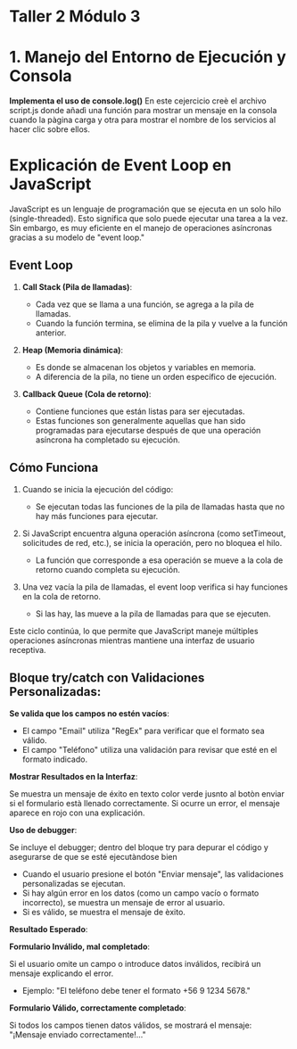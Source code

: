 # Taller 2 Módulo 3

# 1. Manejo del Entorno de Ejecución y Consola
**Implementa el uso de console.log()**
En este cejercicio creè el archivo script.js donde añadì una función para mostrar un mensaje en la consola cuando la pàgina carga y otra para mostrar el nombre de los servicios al hacer clic sobre ellos.

# Explicación de Event Loop en JavaScript  

JavaScript es un lenguaje de programación que se ejecuta en un solo hilo (single-threaded). Esto significa que solo puede ejecutar una tarea a la vez. Sin embargo, es muy eficiente en el manejo de operaciones asíncronas gracias a su modelo de "event loop."  

##  Event Loop  

1. **Call Stack (Pila de llamadas)**:  
   - Cada vez que se llama a una función, se agrega a la pila de llamadas.  
   - Cuando la función termina, se elimina de la pila y vuelve a la función anterior.  

2. **Heap (Memoria dinámica)**:  
   - Es donde se almacenan los objetos y variables en memoria.  
   - A diferencia de la pila, no tiene un orden específico de ejecución.  

3. **Callback Queue (Cola de retorno)**:  
   - Contiene funciones que están listas para ser ejecutadas.  
   - Estas funciones son generalmente aquellas que han sido programadas para ejecutarse después de que una operación asíncrona ha completado su ejecución.  

## Cómo Funciona  

1. Cuando se inicia la ejecución del código:  
   - Se ejecutan todas las funciones de la pila de llamadas hasta que no hay más funciones para ejecutar.  

2. Si JavaScript encuentra alguna operación asíncrona (como setTimeout, solicitudes de red, etc.), se inicia la operación, pero no bloquea el hilo.  
   - La función que corresponde a esa operación se mueve a la cola de retorno cuando completa su ejecución.  

3. Una vez vacía la pila de llamadas, el event loop verifica si hay funciones en la cola de retorno.  
   - Si las hay, las mueve a la pila de llamadas para que se ejecuten.  

Este ciclo continúa, lo que permite que JavaScript maneje múltiples operaciones asíncronas mientras mantiene una interfaz de usuario receptiva.

## Bloque try/catch con Validaciones Personalizadas:

**Se valida que los campos no estén vacíos**:
- El campo "Email" utiliza "RegEx" para verificar que el formato sea válido.
- El campo "Teléfono" utiliza una validación para revisar que esté en el formato indicado.

**Mostrar Resultados en la Interfaz**:

Se muestra un mensaje de éxito en texto color verde jusnto al botòn enviar si el formulario està llenado correctamente.
Si ocurre un error, el mensaje aparece en rojo con una explicación.

**Uso de debugger**:

Se incluye el debugger; dentro del bloque try para depurar el código y asegurarse de que se esté ejecutàndose bien

- Cuando el usuario presione el botón "Enviar mensaje", las validaciones personalizadas se ejecutan.
- Si hay algún error en los datos (como un campo vacío o formato incorrecto), se muestra un mensaje de error al usuario.
- Si es válido, se muestra el mensaje de èxito.

**Resultado Esperado**:

**Formulario Inválido, mal completado**:

Si el usuario omite un campo o introduce datos inválidos, recibirá un mensaje explicando el error.
- Ejemplo: "El teléfono debe tener el formato +56 9 1234 5678."

**Formulario Válido, correctamente completado**:

Si todos los campos tienen datos válidos, se mostrará el mensaje: "¡Mensaje enviado correctamente!..."